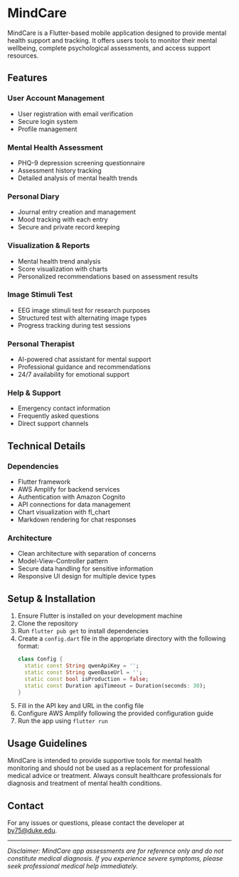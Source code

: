 # MindCare

MindCare is a Flutter-based mobile application designed to provide mental health support and tracking. It offers users tools to monitor their mental wellbeing, complete psychological assessments, and access support resources.

## Features

### User Account Management
- User registration with email verification
- Secure login system
- Profile management

### Mental Health Assessment
- PHQ-9 depression screening questionnaire
- Assessment history tracking
- Detailed analysis of mental health trends

### Personal Diary
- Journal entry creation and management
- Mood tracking with each entry
- Secure and private record keeping

### Visualization & Reports
- Mental health trend analysis
- Score visualization with charts
- Personalized recommendations based on assessment results

### Image Stimuli Test
- EEG image stimuli test for research purposes
- Structured test with alternating image types
- Progress tracking during test sessions

### Personal Therapist
- AI-powered chat assistant for mental support
- Professional guidance and recommendations
- 24/7 availability for emotional support

### Help & Support
- Emergency contact information
- Frequently asked questions
- Direct support channels

## Technical Details

### Dependencies
- Flutter framework
- AWS Amplify for backend services
- Authentication with Amazon Cognito
- API connections for data management
- Chart visualization with fl_chart
- Markdown rendering for chat responses

### Architecture
- Clean architecture with separation of concerns
- Model-View-Controller pattern
- Secure data handling for sensitive information
- Responsive UI design for multiple device types

## Setup & Installation
1. Ensure Flutter is installed on your development machine
2. Clone the repository
3. Run `flutter pub get` to install dependencies
4. Create a `config.dart` file in the appropriate directory with the following format:
   ```dart
   class Config {
     static const String qwenApiKey = '';
     static const String qwenBaseUrl = '';
     static const bool isProduction = false;
     static const Duration apiTimeout = Duration(seconds: 30);
   }
   ```
5. Fill in the API key and URL in the config file
6. Configure AWS Amplify following the provided configuration guide
7. Run the app using `flutter run`

## Usage Guidelines
MindCare is intended to provide supportive tools for mental health monitoring and should not be used as a replacement for professional medical advice or treatment. Always consult healthcare professionals for diagnosis and treatment of mental health conditions.

## Contact
For any issues or questions, please contact the developer at by75@duke.edu.

---
*Disclaimer: MindCare app assessments are for reference only and do not constitute medical diagnosis. If you experience severe symptoms, please seek professional medical help immediately.*